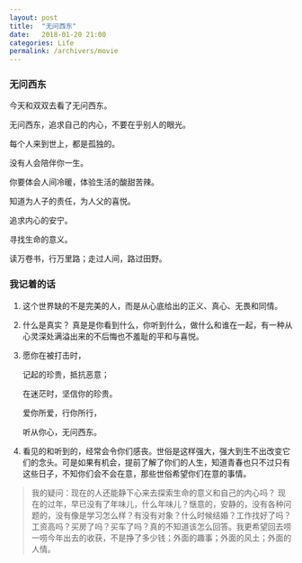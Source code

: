 ```yaml
---
layout: post
title:  "无问西东"
date:   2018-01-20 21:00
categories: Life
permalink: /archivers/movie
---
```


### 无问西东

今天和双双去看了无问西东。

无问西东，追求自己的内心，不要在乎别人的眼光。

每个人来到世上，都是孤独的。

没有人会陪伴你一生。

你要体会人间冷暖，体验生活的酸甜苦辣。

知道为人子的责任，为人父的喜悦。

追求内心的安宁。

寻找生命的意义。

读万卷书，行万里路；走过人间，路过田野。

### 我记着的话

1. 这个世界缺的不是完美的人，而是从心底给出的正义、真心、无畏和同情。

2. 什么是真实？ 真是是你看到什么，你听到什么，做什么和谁在一起，有一种从心灵深处满溢出来的不后悔也不羞耻的平和与喜悦。

3. 愿你在被打击时，

   记起的珍贵，抵抗恶意；

   在迷茫时，坚信你的珍贵。

   爱你所爱，行你所行，

   听从你心，无问西东。


4. 看见的和听到的，经常会令你们感丧。世俗是这样强大，强大到生不出改变它们的念头。可是如果有机会，提前了解了你们的人生，知道青春也只不过只有这些日子，不知你们会不会在意，那些世俗希望你们在意的事情。

> 我的疑问：现在的人还能静下心来去探索生命的意义和自己的内心吗？
> 现在的过年，早已没有了年味儿，什么年味儿？惬意的，安静的，没有各种问题的，没有像是学习怎么样？有没有对象？什么时候结婚？工作找好了吗？工资高吗？买房了吗？买车了吗？真的不知道该怎么回答。我更希望回去唠一唠今年出去的收获，不是挣了多少钱；外面的趣事；外面的风土；外面的人情。







